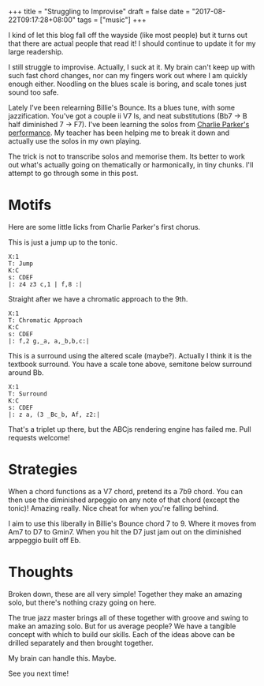 +++
title = "Struggling to Improvise"
draft = false
date = "2017-08-22T09:17:28+08:00"
tags = ["music"]
+++

I kind of let this blog fall off the wayside (like most people) but it turns out that there are actual people that read it! I should continue to update it for my large readership.

I still struggle to improvise. Actually, I suck at it. My brain can't keep up with such fast chord changes, nor can my fingers work out where I am quickly enough either. Noodling on the blues scale is boring, and scale tones just sound too safe.

<!--more-->

Lately I've been relearning Billie's Bounce. Its a blues tune, with some jazzification. You've got a couple ii V7 Is, and neat substitutions (Bb7 -> B half diminished 7 -> F7). I've been learning the solos from [Charlie Parker's performance](https://www.youtube.com/watch?v=S4mRaEzwTYo). My teacher has been helping me to break it down and actually use the solos in my own playing.

The trick is not to transcribe solos and memorise them. Its better to work out what's actually going on thematically or harmonically, in tiny chunks. I'll attempt to go through some in this post.

# Motifs

Here are some little licks from Charlie Parker's first chorus.

This is just a jump up to the tonic.

```
X:1
T: Jump
K:C
s: CDEF
|: z4 z3 c,1 | f,8 :|
```

Straight after we have a chromatic approach to the 9th.

```
X:1
T: Chromatic Approach
K:C
s: CDEF
|: f,2 g,_a, a,_b,b,c:|
```

This is a surround using the altered scale (maybe?). Actually I think it is the textbook surround. You have a scale tone above, semitone below surround around Bb.

```
X:1
T: Surround
K:C
s: CDEF
|: z a, (3 _Bc_b, Af, z2:|
```

That's a triplet up there, but the ABCjs rendering engine has failed me. Pull requests welcome!

# Strategies

When a chord functions as a V7 chord, pretend its a 7b9 chord. You can then use the diminished arpeggio on any note of that chord (except the tonic)! Amazing really. Nice cheat for when you're falling behind.

I aim to use this liberally in Billie's Bounce chord 7 to 9. Where it moves from Am7 to D7 to Gmin7. When you hit the D7 just jam out on the diminished arppeggio built off Eb.

# Thoughts

Broken down, these are all very simple! Together they make an amazing solo, but there's nothing crazy going on here.

The true jazz master brings all of these together with groove and swing to make an amazing solo. But for us average people? We have a tangible concept with which to build our skills. Each of the ideas above can be drilled separately and then brought together.

My brain can handle this. Maybe.

See you next time!
